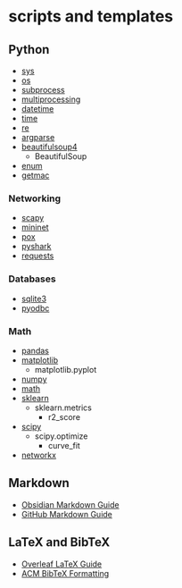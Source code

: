 # scripts and templates

## Python
* [sys](https://docs.python.org/3/library/sys.html)
* [os](https://docs.python.org/3/library/os.html)
* [subprocess](https://docs.python.org/3/library/subprocess.html)
* [multiprocessing](https://docs.python.org/3/library/multiprocessing.html)
* [datetime](https://docs.python.org/3/library/datetime.html)
* [time](https://docs.python.org/3/library/time.html)
* [re](https://docs.python.org/3/library/re.html)
* [argparse](https://docs.python.org/3/library/argparse.html)
* [beautifulsoup4](https://pypi.org/project/beautifulsoup4/)
  * BeautifulSoup
* [enum](https://docs.python.org/3/library/enum.html)
* [getmac](https://pypi.org/project/getmac/)


### Networking
* [scapy](https://pypi.org/project/scapy/)
* [mininet](https://pypi.org/project/mininet/)
* [pox](https://pypi.org/project/pox/)
* [pyshark](https://pypi.org/project/pyshark/)
* [requests](https://pypi.org/project/requests/)

### Databases
* [sqlite3](https://docs.python.org/3/library/sqlite3.html)
* [pyodbc](https://pypi.org/project/pyodbc/)

### Math
* [pandas](https://pypi.org/project/pandas/)
* [matplotlib](https://pypi.org/project/matplotlib/)
  * matplotlib.pyplot
* [numpy](https://pypi.org/project/numpy/)
* [math](https://docs.python.org/3/library/math.html)
* [sklearn](https://pypi.org/project/sklearn/)
  * sklearn.metrics
    * r2_score
* [scipy](https://pypi.org/project/scipy/)
  * scipy.optimize
    * curve_fit
* [networkx](https://pypi.org/project/networkx/)

## Markdown
* [Obsidian Markdown Guide](https://help.obsidian.md/How+to/Format+your+notes)
* [GitHub Markdown Guide](https://docs.github.com/en/get-started/writing-on-github/getting-started-with-writing-and-formatting-on-github/basic-writing-and-formatting-syntax)

## LaTeX and BibTeX
* [Overleaf LaTeX Guide](https://www.overleaf.com/learn)
* [ACM BibTeX Formatting](https://www.acm.org/publications/authors/bibtex-formatting)

